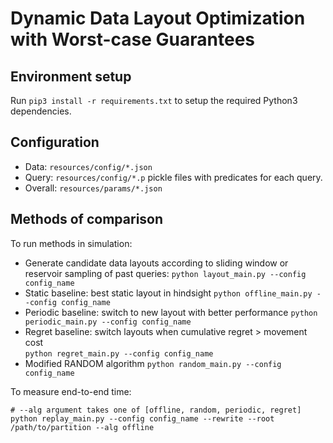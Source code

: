 # Dynamic Data Layout Optimization with Worst-case Guarantees 

## Environment setup
Run ```pip3 install -r requirements.txt``` to setup the required Python3 dependencies.

## Configuration 
- Data: ```resources/config/*.json``` 
- Query: ```resources/config/*.p``` pickle files with predicates for each query.   
- Overall: ```resources/params/*.json``` 

## Methods of comparison 
To run methods in simulation: 
- Generate candidate data layouts according to sliding window or reservoir sampling of past queries:
```python layout_main.py --config config_name```
- Static baseline: best static layout in hindsight 
```python offline_main.py --config config_name```
- Periodic baseline: switch to new layout with better performance 
```python periodic_main.py --config config_name```
- Regret baseline: switch layouts when cumulative regret > movement cost  
```python regret_main.py --config config_name```
- Modified RANDOM algorithm
```python random_main.py --config config_name```

To measure end-to-end time: 
```
# --alg argument takes one of [offline, random, periodic, regret]
python replay_main.py --config config_name --rewrite --root /path/to/partition --alg offline
```
